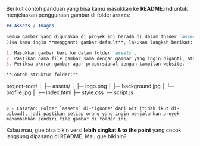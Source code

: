 Berikut contoh panduan yang bisa kamu masukkan ke **README.md** untuk menjelaskan penggunaan gambar di folder `assets`:

```markdown
## Assets / Images

Semua gambar yang digunakan di proyek ini berada di dalam folder `assets`.  
Jika kamu ingin **mengganti gambar default**, lakukan langkah berikut:

1. Masukkan gambar baru ke dalam folder `assets`.
2. Pastikan nama file gambar sama dengan gambar yang ingin diganti, atau ubah referensinya di kode HTML/CSS/JS sesuai nama baru.
3. Periksa ukuran gambar agar proporsional dengan tampilan website.

**Contoh struktur folder:**

```

project-root/
│
├─ assets/
│  ├─ logo.png
│  ├─ background.jpg
│  └─ profile.jpg
│
├─ index.html
├─ style.css
└─ script.js

```

> ⚠️ Catatan: Folder `assets` di-*ignore* dari Git (tidak ikut di-upload), jadi pastikan setiap orang yang ingin menjalankan proyek menambahkan sendiri file gambar di folder ini.
```

Kalau mau, gue bisa bikin versi **lebih singkat & to the point** yang cocok langsung dipasang di README. Mau gue bikinin?

